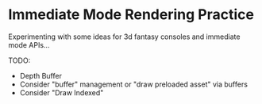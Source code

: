 # Immediate Mode Rendering Practice

Experimenting with some ideas for 3d fantasy consoles and immediate mode APIs...

TODO:
- Depth Buffer
- Consider "buffer" management or "draw preloaded asset" via buffers
- Consider "Draw Indexed"